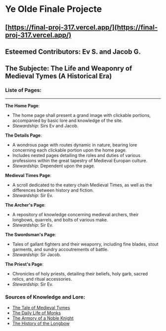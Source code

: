 # Ye Olde Finale Projecte

## [https://final-proj-317.vercel.app/](https://final-proj-317.vercel.app/)

## Esteemed Contributors: Ev S. and Jacob G.

## The Subjecte: The Life and Weaponry of Medieval Tymes (A Historical Era)

### Liste of Pages:

---

**The Home Page**:

- The home page shall present a grand image with clickable portions, accompanied by basic lore and knowledge of the site.
- _Stewardship_: Sirs Ev and Jacob.

**The Details Page**:

- A wondrous page with routes dynamic in nature, bearing lore concerning each clickable portion upon the home page.
- Includes nested pages detailing the roles and duties of various professions within the great tapestry of Medieval Europan culture.
- _Stewardship_: Dependent upon the page.

**Medieval Times Page**:

- A scroll dedicated to the eatery chain Medieval Times, as well as the differences between history and fiction.
- _Stewardship_: Sir Ev.

**The Archer's Page**:

- A repository of knowledge concerning medieval archers, their longbows, quarrels, and bolts of various make.
- _Stewardship_: Sir Ev.

**The Swordsman's Page**:

- Tales of gallant fighters and their weaponry, including fine blades, stout garments, and sundry accoutrements of battle.
- _Stewardship_: Sir Jacob.

**The Priest's Page**:

- Chronicles of holy priests, detailing their beliefs, holy garb, sacred relics, and ritual accessories.
- _Stewardship_: Sir Ev.

### Sources of Knowledge and Lore:

- [The Tale of Medieval Tymes](https://en.wikipedia.org/wiki/Medieval_Times)
- [The Daily Life of Monks](https://www.worldhistory.org/article/1293/the-daily-life-of-medieval-monks/)
- [The Armory of a Noble Knight](https://www.worldhistory.org/article/1244/the-armour-of-an-english-medieval-knight/)
- [The History of the Longbow](https://www.historic-uk.com/HistoryUK/HistoryofEngland/The-Longbow/)
